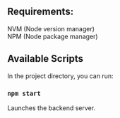 ## Requirements:
NVM (Node version manager)\
NPM (Node package manager)

## Available Scripts

In the project directory, you can run:

### `npm start`

Launches the backend server.
